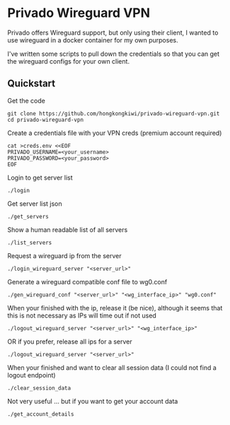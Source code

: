 Privado Wireguard VPN
=======================

Privado offers Wireguard support, but only using their client, I wanted to use wireguard in a docker container for my own purposes.

I've written some scripts to pull down the credentials so that you can get the wireguard configs for your own client.

## Quickstart

Get the code

```
git clone https://github.com/hongkongkiwi/privado-wireguard-vpn.git
cd privado-wireguard-vpn
```

Create a credentials file with your VPN creds (premium account required)

```
cat >creds.env <<EOF
PRIVADO_USERNAME=<your_username>
PRIVADO_PASSWORD=<your_password>
EOF
```

Login to get server list

```
./login
```

Get server list json

```
./get_servers
```

Show a human readable list of all servers

```
./list_servers
```

Request a wireguard ip from the server

```
./login_wireguard_server "<server_url>"
```

Generate a wireguard compatible conf file to wg0.conf

```
./gen_wireguard_conf "<server_url>" "<wg_interface_ip>" "wg0.conf"
```

When your finished with the ip, release it (be nice), although it seems that this is not necessary as IPs will time out if not used

```
./logout_wireguard_server "<server_url>" "<wg_interface_ip>"
```

OR if you prefer, release all ips for a server

```
./logout_wireguard_server "<server_url>"
```

When your finished and want to clear all session data (I could not find a logout endpoint)

```
./clear_session_data
```

Not very useful ... but if you want to get your account data

```
./get_account_details
```
